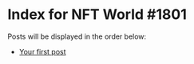 # Index for NFT World #1801
Posts will be displayed in the order below:

- [Your first post](./001-first.md)

